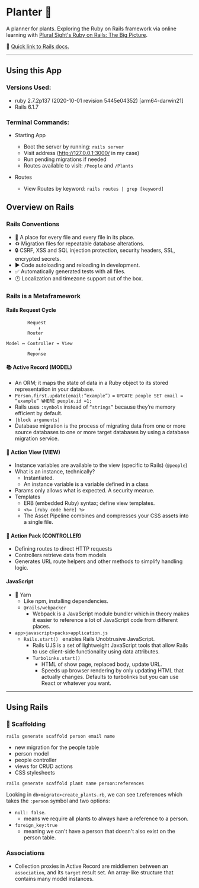 # Planter :seedling:
A planner for plants. Exploring the Ruby on Rails framework via online learning with [Plural Sight's Ruby on Rails: The Big Picture](https://app.pluralsight.com/library/courses/ruby-rails-big-picture/table-of-contents).

:railway_car: [Quick link to Rails docs.](https://api.rubyonrails.org)

---
## Using this App
### Versions Used:
- ruby 2.7.2p137 (2020-10-01 revision 5445e04352) [arm64-darwin21]
- Rails 6.1.7

### Terminal Commands:
- Starting App
  - Boot the server by running: ```rails server```
  - Visit address (http://127.0.0.1:3000/ in my case)
  - Run pending migrations if needed
  - Routes available to visit: `/People` and `/Plants`

- Routes
  - View Routes by keyword: ```rails routes | grep [keyword]```
## Overview on Rails
### Rails Conventions
- :file_folder: A place for every file and every file in its place.
- :recycle: Migration files for repeatable database alterations.
- :lock: CSRF, XSS and SQL injection protection, security headers, SSL, encrypted secrets.
- :arrow_forward: Code autoloading and reloading in development.
- :white_check_mark: Automatically generated tests with all files.
- :clock1: Localization and timezone support out of the box.

### Rails is a Metaframework
#### Rails Request Cycle 
```
        Request 
            ↓ 
        Router
            ↓
Model ↔ Controller ↔ View
            ↓
        Reponse
```

#### :books: Active Record (MODEL)
- An ORM; it maps the state of data in a Ruby object to its stored representation in your database.
- `Person.first.update(email:”example”)` = `UPDATE people SET email = “example” WHERE people.id =1;`
- Rails uses `:symbols` instead of `“strings”` because they’re memory efficient by default.
- `|block arguments|`
- Database migration is the process of migrating data from one or more source databases to one or more target databases by using a database migration service.


#### :eyes: Action View (VIEW)
- Instance variables are available to the view (specific to Rails) (`@people`)
- What is an instance, technically?
  - Instantiated.
  - An instance variable is a variable defined in a class
- Params only allows what is expected. A security mearue.
- Templates
  - ERB (embedded Ruby) syntax; define view templates.
  - `<%= [ruby code here] %>`
  - The Asset Pipeline combines and compresses your CSS assets into a single file.

#### :vertical_traffic_light: Action Pack (CONTROLLER)
- Defining routes to direct HTTP requests
- Controllers retrieve data from models
- Generates URL route helpers and other methods to simplify handling logic.

#### JavaScript
- :yarn: Yarn
  - Like npm, installing dependencies.
  - `@rails/webpacker`
    - Webpack is a JavaScript module bundler which in theory makes it easier to reference a lot of JavaScript code from different places.
- `app>javascript>packs>application.js`
  - `Rails.start() ` enables Rails Unobtrusive JavaScript.
    - Rails UJS is a set of lightweight JavaScript tools that allow Rails to use client-side functionality using data attributes.
    - `Turbolinks.start()`
      - HTML of show page, replaced body, update URL.
      - Speeds up browser rendering by only updating HTML that actually changes.
      Defaults to turbolinks but you can use React or whatever you want.
---
## Using Rails
### :bricks: Scaffolding
```rails generate scaffold person email name```
- new migration for the people table
- person model
- people controller
- views for CRUD actions
- CSS stylesheets

```rails generate scaffold plant name person:references```

Looking in ``db>migrate>create_plants.rb``, we can see t.references which takes the ``:person`` symbol and two options:
- ``null: false``.
    - means we require all plants to always have a reference to a person.
- ``foreign_key:true``
    - meaning we can't have a person that doesn't also exist on the person table.

### Associations
- Collection proxies in Active Record are middlemen between an `association`, and its `target` result set. An array-like structure that contains many model instances.
